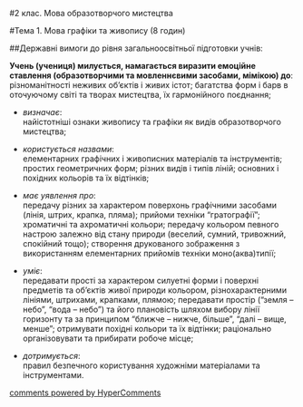 <div id="hypercomments_widget" class="js-hypercomments-widget invisible"></div>

#2 клас. Мова образотворчого мистецтва 

#Тема 1.  Мова графіки та живопису (8 годин)

##Державні вимоги до рівня загальноосвітньої підготовки учнів:

**Учень (учениця) милується, намагається виразити емоційне ставлення (образотворчими та мовленнєвими засобами, мімікою) до**: різноманітності неживих об’єктів і живих істот; багатства форм і барв в оточуючому світі та творах мистецтва, їх гармонійного поєднання;

*	*визначає*:<br>найістотніші ознаки живопису та графіки як видів образотворчого мистецтва;

*	*користується назвами*:<br>елементарних графічних і живописних матеріалів та інструментів; простих геометричних форм; різних видів і типів ліній; основних і похідних кольорів та їх відтінків;

*	*має уявлення про*:<br>передачу різних за характером поверхонь графічними засобами (лінія, штрих, крапка, пляма); прийоми техніки “гратографії”; хроматичні та ахроматичні кольори; передачу кольором певного настрою залежно від стану природи (веселий, сумний, тривожний, спокійний тощо); створення друкованого зображення з використанням елементарних прийомів техніки моно(аква)типії; 

*	*уміє*:<br>передавати прості за характером силуетні форми і поверхні предметів  та об’єктів живої природи кольором, різнохарактерними лініями, штрихами, крапками, плямою; передавати простір (“земля – небо”, “вода – небо”) та його плановість  шляхом вибору лінії горизонту та за принципом “ближче – нижче, більше”, “далі – вище, менше”; отримувати похідні кольори та їх відтінки; раціонально організовувати та прибирати робоче місце;

*	*дотримується*:<br>правил безпечного користування художніми матеріалами та інструментами.


<div class="js-hypercomments-container">
    <a href="http://hypercomments.com" class="hc-link" title="comments widget">comments powered by HyperComments</a>
</div>